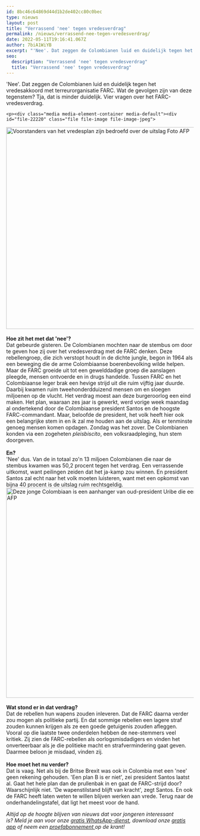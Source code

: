 ```yaml
---
id: 8bc46c64869d44d1b2de402cc80c0bec
type: nieuws
layout: post
title: "Verrassend 'nee' tegen vredesverdrag"
permalink: /nieuws/verrassend-nee-tegen-vredesverdrag/
date: 2022-05-11T19:16:41.067Z
author: 7biA1WiYB
excerpt: "'Nee'. Dat zeggen de Colombianen luid en duidelijk tegen het vredesakkoord met terreurorganisatie FARC. Wat de gevolgen zijn van deze tegenstem? Tja, dat is minder duidelijk. Vier vragen over het FARC-vredesverdrag.  "
seo:
  description: "Verrassend 'nee' tegen vredesverdrag"
  title: "Verrassend 'nee' tegen vredesverdrag"
---
```

'Nee'. Dat zeggen de Colombianen luid en duidelijk tegen het vredesakkoord met terreurorganisatie FARC. Wat de gevolgen zijn van deze tegenstem? Tja, dat is minder duidelijk. Vier vragen over het FARC-vredesverdrag.  

    <p><div class="media media-element-container media-default"><div id="file-22220" class="file file-image file-image-jpeg">

        
  
  <div class="content">
    <img alt="Voorstanders van het vredesplan zijn bedroefd over de uitslag  Foto AFP" title="Voorstanders van het vredesplan zijn bedroefd over de uitslag  Foto AFP" height="541" width="850" class="media-element file-default" data-delta="1" src="https://7dagen.netlify.app/sites/default/files/ANP-47793100-klein.jpg">  </div>

  
</div>
</div><br><strong>Hoe zit het met dat 'nee'?</strong><br>Dat gebeurde gisteren. De Colombianen mochten naar de stembus om door te geven hoe zij over het vredesverdrag met de FARC denken. Deze rebellengroep, die zich verstopt houdt in de dichte jungle, begon in 1964 als een beweging die de arme Colombiaanse boerenbevolking wilde helpen. Maar de FARC groeide uit tot een gewelddadige groep die aanslagen pleegde, mensen ontvoerde en in drugs handelde. Tussen FARC en het Colombiaanse leger brak een hevige strijd uit die ruim vijftig jaar duurde. Daarbij kwamen ruim tweehonderdduizend mensen om en sloegen miljoenen op de vlucht. Het verdrag moest aan deze burgeroorlog een eind maken. Het plan, waaraan zes jaar is gewerkt, werd vorige week maandag al ondertekend door de Colombiaanse president Santos en de hoogste FARC-commandant. Maar, beloofde de president, het volk heeft hier ook een belangrijke stem in en ik zal me houden aan de uitslag. Als er tenminste genoeg mensen komen opdagen. Zondag was het zover. De Colombianen konden via een zogeheten <em>pleisbiscito</em>, een volksraadpleging, hun stem doorgeven.<br><br><strong>En?</strong><br>'Nee' dus. Van de in totaal zo'n 13 miljoen Colombianen die naar de stembus kwamen was 50,2 procent tegen het verdrag. Een verrassende uitkomst, want peilingen zeiden dat het ja-kamp zou winnen. En president Santos zal echt naar het volk moeten luisteren, want met een opkomst van bijna 40 procent is de uitslag ruim rechtsgeldig.<br><div class="media media-element-container media-default"><div id="file-22221" class="file file-image file-image-jpeg">

        
  
  <div class="content">
    <img alt="Deze jonge Colombiaan is een aanhanger van oud-president Uribe die een groot tegenstander van het vredesplan is  Foto AFP" title="Deze jonge Colombiaan is een aanhanger van oud-president Uribe die een groot tegenstander van het vredesplan is  Foto AFP" height="563" width="850" class="media-element file-default" data-delta="1" src="https://7dagen.netlify.app/sites/default/files/ANP-47793067-klein.jpg">  </div>

  
</div>
</div><br><strong>Wat stond er in dat verdrag?</strong><br>Dat de rebellen hun wapens zouden inleveren. Dat de FARC daarna verder zou mogen als politieke partij. En dat sommige rebellen een lagere straf zouden kunnen krijgen als ze een goede getuigenis zouden afleggen. Vooral op die laatste twee onderdelen hebben de nee-stemmers veel kritiek. Zij zien de FARC-rebellen als oorlogsmisdadigers en vinden het onverteerbaar als je die politieke macht en strafvermindering gaat geven. Daarmee beloon je misdaad, vinden zij.<br><br><strong>Hoe moet het nu verder?</strong><br>Dat is vaag. Net als bij de Britse Brexit was ook in Colombia met een 'nee' geen rekening gehouden. 'Een plan B is er niet', zei president Santos laatst al. Gaat het hele plan dan de prullenbak in en gaat de FARC-strijd door? Waarschijnlijk niet. 'De wapenstilstand blijft van kracht', zegt Santos. En ook de FARC heeft laten weten te willen blijven werken aan vrede. Terug naar de onderhandelingstafel, dat ligt het meest voor de hand.
<p><em>Altijd op de hoogte blijven van nieuws dat voor jongeren interessant is? Meld je aan voor onze </em><a href="https://7dagen.netlify.app/whatsapp"><em>gratis WhatsApp-dienst</em></a><em>, download onze </em><a href="https://7dagen.netlify.app/app"><em>gratis app</em></a><em> of neem een </em><a href="https://abonneren.sevendays.nl/abonneren/abonnementen/ae/artikel"><em>proefabonnement </em></a><em>op de krant!</em><br> </p>  

